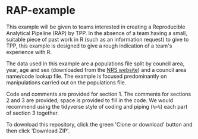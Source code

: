# RAP-example

This example will be given to teams interested in creating a Reproducible Analytical Pipeline (RAP) by TPP. In the absence of a team having a small, suitable piece of past work in R (such as an information request) to give to TPP, this example is designed to give a rough indication of a team's experience with R.

The data used in this example are a populations file split by council area, year, age and sex (downloaded from the [NRS website](https://www.nrscotland.gov.uk/)) and a council area name/code lookup file. The example is focused predominantly on manipulations carried out on the populations file.

Code and comments are provided for section 1. The comments for sections 2 and 3 are provided; space is provided to fill in the code. We would recommend using the tidyverse style of coding and piping (`%>%`) each part of section 3 together.

To download this repository, click the green 'Clone or download' button and then click 'Download ZIP'.

